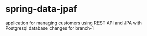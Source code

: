 # spring-data-jpaf
application for managing customers using REST API and JPA with Postgresql database
changes for branch-1
